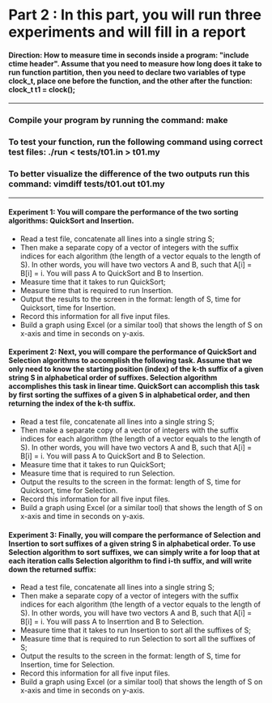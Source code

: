 # Part 2 : In this part, you will run three experiments and will fill in a report 

#### Direction: How to measure time in seconds inside a program: "include ctime header". Assume that you need to measure how long does it take to run function partition, then you need to declare two variables of type clock_t, place one before the function, and the other after the function: clock_t t1 = clock();
----------------------------------------------------------------------------------

### Compile your program by running the command: make
### To test your function, run the following command using correct test files: ./run < tests/t01.in > t01.my
### To better visualize the difference of the two outputs run this command: vimdiff tests/t01.out t01.my

----------------------------------------------------------------------------------


#### Experiment 1: You will compare the performance of the two sorting algorithms: QuickSort and Insertion.

- Read a test file, concatenate all lines into a single string S;
- Then make a separate copy of a vector of integers with the suffix indices for each algorithm (the length of a vector equals to the length of S). In other words, you will have two vectors A and B, such that A[i] = B[i] = i. You will pass A to QuickSort and B to Insertion.
- Measure time that it takes to run QuickSort;
- Measure time that is required to run Insertion.
- Output the results to the screen in the format: length of S, time for Quicksort, time for Insertion.
- Record this information for all five input files.
- Build a graph using Excel (or a similar tool) that shows the length of S on x-axis and time in seconds on y-axis.

#### Experiment 2: Next, you will compare the performance of QuickSort and Selection algorithms to accomplish the following task. Assume that we only need to know the starting position (index) of the k-th suffix of a given string S in alphabetical order of suffixes. Selection algorithm accomplishes this task in linear time. QuickSort can accomplish this task by first sorting the suffixes of a given S in alphabetical order, and then returning the index of the k-th suffix.


- Read a test file, concatenate all lines into a single string S;
- Then make a separate copy of a vector of integers with the suffix indices for each algorithm (the length of a vector equals to the length of S). In other words, you will have two vectors A and B, such that A[i] = B[i] = i. You will pass A to QuickSort and B to Selection.
- Measure time that it takes to run QuickSort;
- Measure time that is required to run Selection.
- Output the results to the screen in the format: length of S, time for Quicksort, time for Selection.
- Record this information for all five input files.
- Build a graph using Excel (or a similar tool) that shows the length of S on x-axis and time in seconds on y-axis.


#### Experiment 3: Finally, you will compare the performance of Selection and Insertion to sort suffixes of a given string S in alphabetical order. To use Selection algorithm to sort suffixes, we can simply write a for loop that at each iteration calls Selection algorithm to find i-th suffix, and will write down the returned suffix:

- Read a test file, concatenate all lines into a single string S;
- Then make a separate copy of a vector of integers with the suffix indices for each algorithm (the length of a vector equals to the length of S). In other words, you will have two vectors A and B, such that A[i] = B[i] = i. You will pass A to Inserrtion and B to Selection.
- Measure time that it takes to run Insertion to sort all the suffixes of S;
- Measure time that is required to run Selection to sort all the suffixes of S;
- Output the results to the screen in the format: length of S, time for Insertion, time for Selection.
- Record this information for all five input files.
- Build a graph using Excel (or a similar tool) that shows the length of S on x-axis and time in seconds on y-axis.


 
